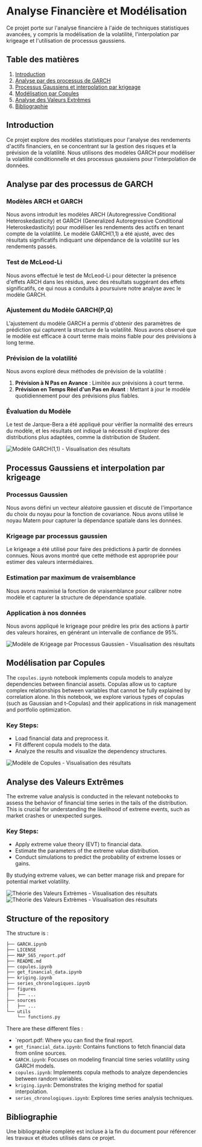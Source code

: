 # Analyse Financière et Modélisation

Ce projet porte sur l'analyse financière à l'aide de techniques statistiques avancées, y compris la modélisation de la volatilité, l'interpolation par krigeage et l'utilisation de processus gaussiens.

## Table des matières

1. [Introduction](#introduction)
2. [Analyse par des processus de GARCH](#analyse-par-des-processus-de-garch)
3. [Processus Gaussiens et interpolation par krigeage](#processus-gaussiens-et-interpolation-par-krigeage)
4. [Modélisation par Copules](#modélisation-par-copules)
5. [Analyse des Valeurs Extrêmes](#analyse-des-valeurs-extrêmes)
6. [Bibliographie](#bibliographie)

## Introduction

Ce projet explore des modèles statistiques pour l'analyse des rendements d'actifs financiers, en se concentrant sur la gestion des risques et la prévision de la volatilité. Nous utilisons des modèles GARCH pour modéliser la volatilité conditionnelle et des processus gaussiens pour l'interpolation de données.

## Analyse par des processus de GARCH

### Modèles ARCH et GARCH

Nous avons introduit les modèles ARCH (Autoregressive Conditional Heteroskedasticity) et GARCH (Generalized Autoregressive Conditional Heteroskedasticity) pour modéliser les rendements des actifs en tenant compte de la volatilité. Le modèle GARCH(1,1) a été ajusté, avec des résultats significatifs indiquant une dépendance de la volatilité sur les rendements passés.

### Test de McLeod-Li

Nous avons effectué le test de McLeod-Li pour détecter la présence d'effets ARCH dans les résidus, avec des résultats suggérant des effets significatifs, ce qui nous a conduits à poursuivre notre analyse avec le modèle GARCH.

### Ajustement du Modèle GARCH(P,Q)

L'ajustement du modèle GARCH a permis d'obtenir des paramètres de prédiction qui capturent la structure de la volatilité. Nous avons observé que le modèle est efficace à court terme mais moins fiable pour des prévisions à long terme.

### Prévision de la volatilité

Nous avons exploré deux méthodes de prévision de la volatilité :
1. **Prévision à N Pas en Avance** : Limitée aux prévisions à court terme.
2. **Prévision en Temps Réel d'un Pas en Avant** : Mettant à jour le modèle quotidiennement pour des prévisions plus fiables.

### Évaluation du Modèle

Le test de Jarque-Bera a été appliqué pour vérifier la normalité des erreurs du modèle, et les résultats ont indiqué la nécessité d'explorer des distributions plus adaptées, comme la distribution de Student.

![Modèle GARCH(1,1) - Visualisation des résultats](figures/GARCH.png)
## Processus Gaussiens et interpolation par krigeage

### Processus Gaussien

Nous avons défini un vecteur aléatoire gaussien et discuté de l'importance du choix du noyau pour la fonction de covariance. Nous avons utilisé le noyau Matern pour capturer la dépendance spatiale dans les données.

### Krigeage par processus gaussien

Le krigeage a été utilisé pour faire des prédictions à partir de données connues. Nous avons montré que cette méthode est appropriée pour estimer des valeurs intermédiaires.

### Estimation par maximum de vraisemblance

Nous avons maximisé la fonction de vraisemblance pour calibrer notre modèle et capturer la structure de dépendance spatiale.

### Application à nos données

Nous avons appliqué le krigeage pour prédire les prix des actions à partir des valeurs horaires, en générant un intervalle de confiance de 95%.

![Modèle de Krigeage par Processus Gaussien - Visualisation des résultats](figures/gaussianprocesses.png)

## Modélisation par Copules

The `copules.ipynb` notebook implements copula models to analyze dependencies between financial assets. Copulas allow us to capture complex relationships between variables that cannot be fully explained by correlation alone. In this notebook, we explore various types of copulas (such as Gaussian and t-Copulas) and their applications in risk management and portfolio optimization.

### Key Steps:
- Load financial data and preprocess it.
- Fit different copula models to the data.
- Analyze the results and visualize the dependency structures.

![Modèle de Copules - Visualisation des résultats](figures/copules.png)

## Analyse des Valeurs Extrêmes

The extreme value analysis is conducted in the relevant notebooks to assess the behavior of financial time series in the tails of the distribution. This is crucial for understanding the likelihood of extreme events, such as market crashes or unexpected surges.

### Key Steps:
- Apply extreme value theory (EVT) to financial data.
- Estimate the parameters of the extreme value distribution.
- Conduct simulations to predict the probability of extreme losses or gains.

By studying extreme values, we can better manage risk and prepare for potential market volatility.

![Théorie des Valeurs Extrèmes - Visualisation des résultats](figures/extremevalues1.png)
![Théorie des Valeurs Extrèmes - Visualisation des résultats](figures/extremevalues2.png)

## Structure of the repository 

The structure is :

```bash
├── GARCH.ipynb
├── LICENSE
├── MAP_565_report.pdf
├── README.md
├── copules.ipynb
├── get_financial_data.ipynb
├── kriging.ipynb
├── series_chronologiques.ipynb
├── figures
│   ├── ...
├── sources
│   ├── ...
└── utils
    └── functions.py
```

There are these different files : 
- `report.pdf: Where you can find the final report.
- `get_financial_data.ipynb`: Contains functions to fetch financial data from online sources.
- `GARCH.ipynb`: Focuses on modeling financial time series volatility using GARCH models.
- `copules.ipynb`: Implements copula methods to analyze dependencies between random variables.
- `kriging.ipynb`: Demonstrates the kriging method for spatial interpolation.
- `series_chronologiques.ipynb`: Explores time series analysis techniques.


## Bibliographie

Une bibliographie complète est incluse à la fin du document pour référencer les travaux et études utilisés dans ce projet.
